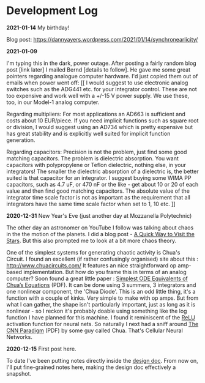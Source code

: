 # Development Log

**2021-01-14** My birthday!

Blog post: https://dannyayers.wordpress.com/2021/01/14/synchronearlicity/

**2021-01-09**

I'm typing this in the dark, power outage.
After posting a fairly random blog post [link later] I mailed Bernd [details to follow].
He gave me some great pointers regarding analogue computer hardware. I'd just copied them out of emails when power went off:
[[
I would suggest to use electronic analog switches
such as the ADG441 etc. for your integrator control. These are not too
expensive and work well with a +/-15 V power supply. We use these, too, in
our Model-1 analog computer.

 Regarding multipliers: For most applications an AD663 is sufficient and
costs about 10 EUR/piece. If you need implicit functions such as square root
or division, I would suggest using an AD734 which is pretty expensive but has
great stability and is explicitly well suited for implicit function
generation.

Regarding capacitors: Precision is not the problem, just find some good
matching capacitors. The problem is dielectric absorption. You want
capacitors with polypropylene or Teflon dielectric, nothing else, in your
integrators! The smaller the dielectric absorption of a dielectric is, the
better suited is that capacitor for an integrator. I suggest buying some WIMA
PP capacitors, such as 4.7 uF, or 470 nF or the like - get about 10 or 20 of
each value and then find good matching capacitors. The absolute value of the
integrator time scale factor is not as important as the requirement that all
integrators have the same time scale factor when set to 1, 10 etc.
]]

**2020-12-31** New Year's Eve (just another day at Mozzanella Polytechnic)

The other day an astronomer on YouTube I follow was talking about chaos in the the motion of the planets. I did a blog post - [A Quick Way to Visit the Stars](https://dannyayers.wordpress.com/2020/12/29/a-quick-way-to-visit-the-stars/). But this also prompted me to look at a bit more chaos theory.

One of the simplest systems for generating chaotic activity is Chua's Circuit. I found an excellent (if rather confusingly organised) site about this : http://www.chuacircuits.com/ It features an nice straightforward op amp-based implementation.
But how do you frame this in terms of an analog computer? Soon found a great little paper : [Simplest ODE Equivalents of Chua’s Equations](https://people.eecs.berkeley.edu/~chua/papers/Pospisil00.pdf) (PDF). It can be done using 3 summers, 3 integrators and one nonlinear component, the 'Chua Diode'. This is an odd little thing, it's a function with a couple of kinks. Very simple to make with op amps.
But from what I can gather, the shape isn't particularly important, just as long as it is nonlinear - so I reckon it's probably doable using something like the log function I have planned for this machine.
I found it reminiscent of the [ReLU](https://machinelearningmastery.com/rectified-linear-activation-function-for-deep-learning-neural-networks/) activation function for neural nets. So naturally I next had a sniff around [The CNN Paradigm](http://nonlinear.eecs.berkeley.edu/raptor/CNNs/TheCNNParadigm.pdf) (PDF) by some guy called Chua. That's Cellular Neural Networks.




**2020-12-15** First post here.

To date I've been putting notes directly inside the [design doc](https://github.com/danja/analog-computer/blob/master/anabella/design.md). From now on, I'll put fine-grained notes here, making the design doc effectively a snapshot.
